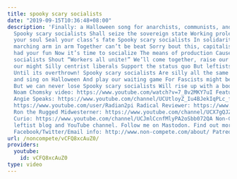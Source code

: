 ```yaml
---
title: spooky scary socialists
date: "2019-09-15T10:36:48+08:00"
description: 'Finally: a Halloween song for anarchists, communists, and puppets! Lyrics:
  Spooky scary socialists Shall seize the sovereign state Working proles will shock
  your soul Seal your class’s fate Spooky scary socialists In solidarity Marxists
  marching arm in arm Together can’t be beat Sorry bout this, capitalists You have
  had your fun Now it’s time to socialize The means of production Cause spooky scary
  socialists Shout “Workers all unite!” We’ll come together, raise our fists And demonstrate
  our might Silly centrist liberals Support the status quo But leftists won’t be satisfied
  Until its overthrown! Spooky scary socialists Are silly all the same We’ll dance
  and sing on Halloween And play our waiting game For Fascists might be laughing now
  But we can never lose Spooky scary socialists Will rise up with a boo! Original
  Noam Chomsky video: https://www.youtube.com/watch?v=7_Bv2MKY7uI Featured Leftubers:
  Angie Speaks: https://www.youtube.com/channel/UCUtloyZ_Iu4BJekIqPLc_fQ Radian2Pi:
  https://www.youtube.com/user/Radian2pi Radical Reviewer: https://www.youtube.com/channel/UC_V9wKk1Dd2rpZ4fxj7pKXA
  Ron the Rugged Midwesterner: https://www.youtube.com/channel/UCX7gQJZG4T8j6eFruOdF_Zw
  Curio: https://www.youtube.com/channel/UCJmlCcnfMlyPA2oSbb072QA Non-Compete is a
  leftist blog and YouTube channel. Follow me on Mastodon. Find out more: https://www.non-compete.com/its-time-...
  Facebook/Twitter/Email info: http://www.non-compete.com/about/ Patreon: https://www.patreon.com/noncompete'
url: /noncompete/vCFQ8xcAuZ0/
providers:
  youtube:
    id: vCFQ8xcAuZ0
type: video
---
```

